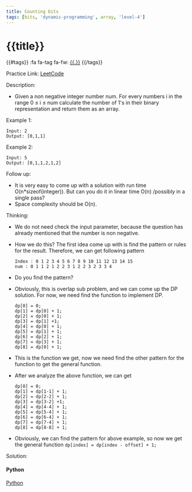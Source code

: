 ```yaml
---
title: Counting bits
tags: [bits, 'dynamic-programming', array, 'level-4']
---
```


# {{title}}

{{#tags}}
:fa fa-tag fa-fw: [{{.}}]({{tagspath}}/{{.}})
{{/tags}}

Practice Link: [LeetCode](https://leetcode.com/problems/counting-bits/)

Description:

- Given a non negative integer number num. For every numbers i in the range 0 ≤ i ≤ num calculate the number of 1's in their binary representation and return them as an array.

Example 1:

```text
Input: 2
Output: [0,1,1]
```

Example 2:

```text
Input: 5
Output: [0,1,1,2,1,2]
```

Follow up:

- It is very easy to come up with a solution with run time O(n\*sizeof(integer)). But can you do it in linear time O(n) /possibly in a single pass?
- Space complexity should be O(n).

Thinking:

- We do not need check the input parameter, because the question has already mentioned that the number is non negative.
- How we do this? The first idea come up with is find the pattern or rules for the result. Therefore, we can get following pattern

    ```text
    Index : 0 1 2 3 4 5 6 7 8 9 10 11 12 13 14 15
    num : 0 1 1 2 1 2 2 3 1 2 2 3 2 3 3 4
    ```

- Do you find the pattern?
- Obviously, this is overlap sub problem, and we can come up the DP solution. For now, we need find the function to implement DP.

    ```text
    dp[0] = 0;
    dp[1] = dp[0] + 1;
    dp[2] = dp[0] + 1;
    dp[3] = dp[1] +1;
    dp[4] = dp[0] + 1;
    dp[5] = dp[1] + 1;
    dp[6] = dp[2] + 1;
    dp[7] = dp[3] + 1;
    dp[8] = dp[0] + 1;
    ```

- This is the function we get, now we need find the other pattern for the function to get the general function.
- After we analyze the above function, we can get

    ```text
    dp[0] = 0;
    dp[1] = dp[1-1] + 1;
    dp[2] = dp[2-2] + 1;
    dp[3] = dp[3-2] +1;
    dp[4] = dp[4-4] + 1;
    dp[5] = dp[5-4] + 1;
    dp[6] = dp[6-4] + 1;
    dp[7] = dp[7-4] + 1;
    dp[8] = dp[8-8] + 1;
    ```

- Obviously, we can find the pattern for above example, so now we get the general function
`dp[index] = dp[index - offset] + 1;`

Solution:

<!-- tabs:start -->
#### **Python**

[Python](../pycode/binary/counting-bits.py ':include :type=code')
<!-- tabs:end -->
